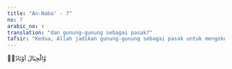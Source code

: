 ```yaml
---
title: "An-Naba' - 7"
no: 7
arabic_no: ٧
translation: "dan gunung-gunung sebagai pasak?"
tafsir: "Kedua, Allah jadikan gunung-gunung sebagai pasak untuk mengokohkan bumi, sehingga tidak bergoyang karena guncangan-guncangan yang ada di bawahnya."
---
```


وَّالْجِبَالَ اَوْتَادًاۖ
